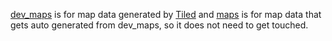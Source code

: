 [dev_maps](assets/dev_maps) is for map data generated by [Tiled](https://www.mapeditor.org/)
and [maps](assets/maps) is for map data that gets auto generated from dev_maps, so it does not need to get touched.